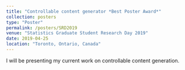 ```yaml
---
title: "Controllable content generator *Best Poster Award*"
collection: posters
type: "Poster"
permalink: /posters/SRD2019
venue: "Statistics Graduate Student Research Day 2019"
date: 2019-04-25
location: "Toronto, Ontario, Canada"
---
```


I will be presenting my current work on controllable content generation. 
